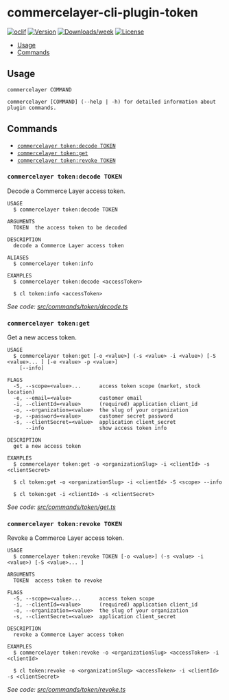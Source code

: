 # commercelayer-cli-plugin-token

[![oclif](https://img.shields.io/badge/cli-oclif-brightgreen.svg)](https://oclif.io)
[![Version](https://img.shields.io/npm/v/@commercelayer/cli-plugin-token.svg)](https://npmjs.org/package/commercelayer-cli-plugin-token)
[![Downloads/week](https://img.shields.io/npm/dw/@commercelayer/cli-plugin-token.svg)](https://npmjs.org/package/@commercelayer-/li-plugin-token)
[![License](https://img.shields.io/npm/l/@commercelayer/cli-plugin-token.svg)](https://github.com/pviti/@commercelayer/cli-plugin-token/blob/master/package.json)

<!-- toc -->

* [Usage](#usage)
* [Commands](#commands)
<!-- tocstop -->
## Usage
<!-- usage -->

```sh-session
commercelayer COMMAND

commercelayer [COMMAND] (--help | -h) for detailed information about plugin commands.
```
<!-- usagestop -->
## Commands
<!-- commands -->

* [`commercelayer token:decode TOKEN`](#commercelayer-tokendecode-token)
* [`commercelayer token:get`](#commercelayer-tokenget)
* [`commercelayer token:revoke TOKEN`](#commercelayer-tokenrevoke-token)

### `commercelayer token:decode TOKEN`

Decode a Commerce Layer access token.

```sh-session
USAGE
  $ commercelayer token:decode TOKEN

ARGUMENTS
  TOKEN  the access token to be decoded

DESCRIPTION
  decode a Commerce Layer access token

ALIASES
  $ commercelayer token:info

EXAMPLES
  $ commercelayer token:decode <accessToken>

  $ cl token:info <accessToken>
```

_See code: [src/commands/token/decode.ts](https://github.com/commercelayer/commercelayer-cli-plugin-token/blob/main/src/commands/token/decode.ts)_

### `commercelayer token:get`

Get a new access token.

```sh-session
USAGE
  $ commercelayer token:get [-o <value>] (-s <value> -i <value>) [-S <value>... ] [-e <value> -p <value>]
    [--info]

FLAGS
  -S, --scope=<value>...      access token scope (market, stock location)
  -e, --email=<value>         customer email
  -i, --clientId=<value>      (required) application client_id
  -o, --organization=<value>  the slug of your organization
  -p, --password=<value>      customer secret password
  -s, --clientSecret=<value>  application client_secret
      --info                  show access token info

DESCRIPTION
  get a new access token

EXAMPLES
  $ commercelayer token:get -o <organizationSlug> -i <clientId> -s <clientSecret>

  $ cl token:get -o <organizationSlug> -i <clientId> -S <scope> --info

  $ cl token:get -i <clientId> -s <clientSecret>
```

_See code: [src/commands/token/get.ts](https://github.com/commercelayer/commercelayer-cli-plugin-token/blob/main/src/commands/token/get.ts)_

### `commercelayer token:revoke TOKEN`

Revoke a Commerce Layer access token.

```sh-session
USAGE
  $ commercelayer token:revoke TOKEN [-o <value>] (-s <value> -i <value>) [-S <value>... ]

ARGUMENTS
  TOKEN  access token to revoke

FLAGS
  -S, --scope=<value>...      access token scope
  -i, --clientId=<value>      (required) application client_id
  -o, --organization=<value>  the slug of your organization
  -s, --clientSecret=<value>  application client_secret

DESCRIPTION
  revoke a Commerce Layer access token

EXAMPLES
  $ commercelayer token:revoke -o <organizationSlug> <accessToken> -i <clientId>

  $ cl token:revoke -o <organizationSlug> <accessToken> -i <clientId> -s <clientSecret>
```

_See code: [src/commands/token/revoke.ts](https://github.com/commercelayer/commercelayer-cli-plugin-token/blob/main/src/commands/token/revoke.ts)_
<!-- commandsstop -->
